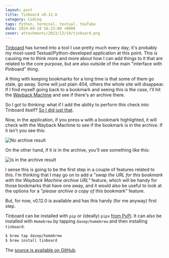 ```yaml
---
layout: post
title: Tinboard v0.12.0
category: Coding
tags: Python, terminal, textual, YouTube
date: 2024-04-18 16:23:00 +0000
cover: attachments/2023/12/19/tinboard.png
---
```


[Tinboard](https://github.com/davep/tinboard) has turned into a tool I use
pretty much every day; it's probably my most-used Textual/Python-developed
application at this point. This is causing me to think more and more about
how I can add things to it that are related to the core purpose, but are
also outside of the main "interface with Pinboard" thing.

A thing with keeping bookmarks for a long time is that some of them go
stale, go away. Some will just plain 404, others the whole site will
disappear. If I find myself going back to a bookmark and seeing this is the
case, I'll hit the [Wayback Machine](https://web.archive.org/) and see if
there's an archive there.

So I got to thinking: what if I add the ability to perform this check into
Tinboard itself? [So I did just that](https://www.youtube.com/watch?v=XDgiM6pUP2Y).

Now, in the application, if you press <kbd>w</kbd> with a bookmark
highlighted, it will check with the Wayback Machine to see if the bookmark
is in the archive. If it isn't you see this:

![No archive result](/attachments/2024/04/18/no-archive.png#centre)

On the other hand, if it *is* in the archive, you'll see something like
this:

![Is in the archive result](/attachments/2024/04/18/has-archive.png#centre)

I sense this is going to be the first step in a couple of features related
to this. I'm thinking that I may go on to add a *"swap the URL for this
bookmark with the Wayback Machine archive URL"* feature, which will be handy
for those bookmarks that have one away, and it would also be useful to look
at the options for a *"please archive a copy of this bookmark"* feature.

But, for now, v0.12.0 is available and has this handy (for me anyway) first
step.

Tinboard can be installed with `pip` or (ideally) `pipx` [from
PyPi](https://pypi.org/project/tinboard/). It can also be installed with
`Homebrew` by tapping `davep/homebrew` and then installing `tinboard`:

```sh
$ brew tap davep/homebrew
$ brew install tinboard
```

The [source is available on GitHub](https://github.com/davep/tinboard).

[//]: # (2024-04-18-tinboard-0-12-0.md ends here)
